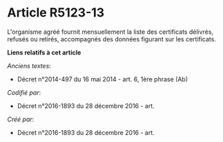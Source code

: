 # Article R5123-13

L'organisme agréé fournit mensuellement la liste des certificats délivrés, refusés ou retirés, accompagnés des données
figurant sur les certificats.

**Liens relatifs à cet article**

_Anciens textes_:

  - Décret n°2014-497 du 16 mai 2014 - art. 6, 1ère phrase (Ab)

_Codifié par_:

  - Décret n°2016-1893 du 28 décembre 2016 - art.

_Créé par_:

  - Décret n°2016-1893 du 28 décembre 2016 - art.
